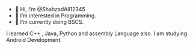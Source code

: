 - 👋 Hi, I’m @ShahzadAli12345
- 👀 I’m interested in Programming.
- 🌱 I’m currently doing BSCS.

I learned C++ , Java, Python and assembly Language also.
I am studying Android Development.


<!---
ShahzadAli12345/ShahzadAli12345 is a ✨ special ✨ repository because its `README.md` (this file) appears on your GitHub profile.
You can click the Preview link to take a look at your changes.
--->

